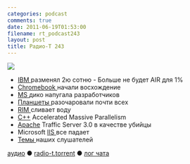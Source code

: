 ```yaml
---
categories: podcast
comments: true
date: 2011-06-19T01:53:00
filename: rt_podcast243
layout: post
title: Радио-Т 243
---
```


![](https://radio-t.com/images/radio-t/rt243.jpg)

- [IBM ](http://blogs.wsj.com/digits/2011/06/16/happy-100th-birthday-ibm/?mod=e2tw)разменял 2ю сотню
[
](http://new.radio-t.com/2011/06/243_19.html)- Больше не будет AIR для 1%
- [Chromebook ](http://habrahabr.ru/blogs/google_chrome/121187/)начали восхождение
- [MS ](http://arstechnica.com/microsoft/news/2011/06/html5-centric-windows-8-leaves-microsoft-developers-horrified.ars)дико напугала разработчиков
- [Планшеты ](http://www.mobile-review.com/fullnews/main/2011/June/17.shtml)разочаровали почти всех
- [RIM ](http://www.loopinsight.com/2011/06/16/rim-implodes-announces-layoffs-500000-playbooks-shipped/)сливает воду
- [C++](http://habrahabr.ru/blogs/cpp/121941/) Accelerated Massive Parallelism
- [Apache](http://www.opennet.ru/opennews/art.shtml?num=30868) Traffic Server 3.0 в качестве убийцы
- Microsoft [IIS ](http://habrahabr.ru/blogs/internet/120839/)все падает
- [Темы ](http://new.radio-t.com/2011/06/243.html)наших слушателей

[аудио](http://archive.rucast.net/radio-t/media/rt_podcast243.mp3) ● [radio-t.torrent](http://www.radio-t.com/torrents/rt_podcast243.mp3.torrent) ● [лог чата](http://chat.radio-t.com/logs/radio-t-243.html)<audio src="http://archive.rucast.net/radio-t/media/rt_podcast243.mp3" preload="none"></audio>
